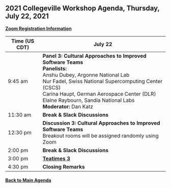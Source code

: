 
## 2021 Collegeville Workshop Agenda, Thursday, July 22, 2021

[**Zoom Registration Information**](https://csbsju.zoom.us/meeting/register/tJwtceqprD0oG9DXfkUQ-OgLF0XvTl-Sr2Ty)

| **Time (US CDT)**| **July 22** |
|---|---|
| 9:45 am  | **Panel 3: Cultural Approaches to Improved Software Teams** <br> **Panelists:** <br> Anshu Dubey, Argonne National Lab <br> Nur Fadel, Swiss National Supercomputing Center (CSCS) <br> Carina Haupt, German Aerospace Center (DLR) <br> Elaine Raybourn, Sandia National Labs <br> **Moderator:** Dan Katz  |
| 11:30 am | **Break & Slack Discussions** |
| 12:30 pm | **Discussion 3: Cultural Approaches to Improved Software Teams** <br> Breakout rooms will be assigned randomly using Zoom |
| 2:00 pm | **Break & Slack Discussions** |
| 3:00 pm | [**Teatimes 3**](WorkshopResources/TeatimeThemes/TeatimeThemeList.md)  |
| 4:30 pm | **Closing Remarks** |


#### [Back to Main Agenda](Agenda.md)
